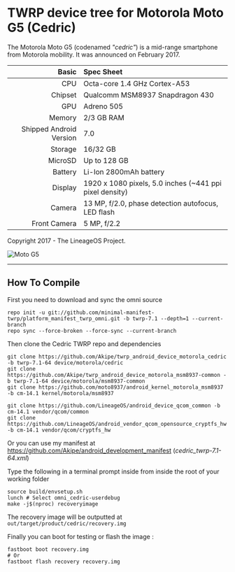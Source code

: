 TWRP device tree for Motorola Moto G5 (Cedric)
===========================================

The Motorola Moto G5 (codenamed _"cedric"_) is a mid-range smartphone from Motorola mobility.
It was announced on February 2017.

Basic   | Spec Sheet
-------:|:-------------------------
CPU     | Octa-core 1.4 GHz Cortex-A53
Chipset | Qualcomm MSM8937 Snapdragon 430
GPU     | Adreno 505
Memory  | 2/3 GB RAM
Shipped Android Version | 7.0
Storage | 16/32 GB
MicroSD | Up to 128 GB
Battery | Li-Ion 2800mAh battery
Display | 1920 x 1080 pixels, 5.0 inches (~441 ppi pixel density)
Camera  | 13 MP, f/2.0, phase detection autofocus, LED flash
Front Camera  |  5 MP, f/2.2

Copyright 2017 - The LineageOS Project.

![Moto G5](http://cdn2.gsmarena.com/vv/pics/motorola/motorola-moto-g5-1.jpg "Moto G5")

------------------

## How To Compile


First you need to download and sync the omni source

    repo init -u git://github.com/minimal-manifest-twrp/platform_manifest_twrp_omni.git -b twrp-7.1 --depth=1 --current-branch
    repo sync --force-broken --force-sync --current-branch


Then clone the Cedric TWRP repo and dependencies

    git clone https://github.com/Akipe/twrp_android_device_motorola_cedric -b twrp-7.1-64 device/motorola/cedric
    git clone https://github.com/Akipe/twrp_android_device_motorola_msm8937-common -b twrp-7.1-64 device/motorola/msm8937-common
    git clone https://github.com/moto8937/android_kernel_motorola_msm8937 -b cm-14.1 kernel/motorola/msm8937

    git clone https://github.com/LineageOS/android_device_qcom_common -b cm-14.1 vendor/qcom/common
    git clone https://github.com/LineageOS/android_vendor_qcom_opensource_cryptfs_hw -b cm-14.1 vendor/qcom/cryptfs_hw

Or you can use my manifest at https://github.com/Akipe/android_development_manifest (*cedric_twrp-7.1-64.xml*)


Type the following in a terminal prompt inside from inside the root of your working folder

    source build/envsetup.sh
    lunch # Select omni_cedric-userdebug
    make -j$(nproc) recoveryimage


The recovery image will be outputted at ```out/target/product/cedric/recovery.img```

Finally you can boot for testing or flash the image :

    fastboot boot recovery.img
    # Or
    fastboot flash recovery recovery.img


